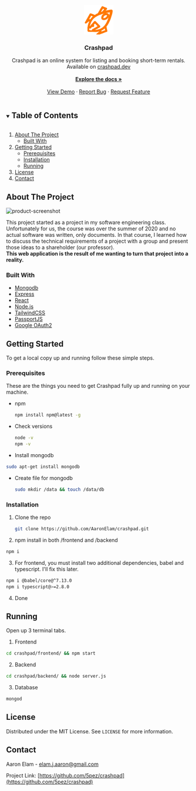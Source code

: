 <!--
*** Thanks for checking out the Best-README-Template. If you have a suggestion
*** that would make this better, please fork the repo and create a pull request
*** or simply open an issue with the tag "enhancement".
*** Thanks again! Now go create something AMAZING! :D
***
***
***
*** To avoid retyping too much info. Do a search and replace for the following:
*** AaronElam, crashpad, twitter, elam.j.aaron@gmail.com, Crashpad, Crashpad is an online system for listing and booking short-term rentals.
-->

<!-- PROJECT SHIELDS -->
<!--
*** I'm using markdown "reference style" links for readability.
*** Reference links are enclosed in brackets [ ] instead of parentheses ( ).
*** See the bottom of this document for the declaration of the reference variables
*** for contributors-url, forks-url, etc. This is an optional, concise syntax you may use.
*** https://www.markdownguide.org/basic-syntax/#reference-style-links
-->

<!-- PROJECT LOGO -->
<br />
<p align="center">
  <a href="https://crashpad.dev/">
    <img src="/frontend/src/images/logo.png" alt="Logo" width="80" height="80">
  </a>

  <h3 align="center">Crashpad</h3>

  <p align="center">
    Crashpad is an online system for listing and booking short-term rentals.
    <br />
  Available on <a href="https://crashpad.dev" target=_blank>crashpad.dev</a>
    <br />
    <br />
    <a href="https://github.com/5pez/crashpad/tree/master/docs"><strong>Explore the docs »</strong></a>
    <br />
    <br />
    <a href="https://crashpad.dev">View Demo</a>
    ·
    <a href="https://github.com/5pez/crashpad/issues">Report Bug</a>
    ·
    <a href="https://github.com/5pez/crashpad/issues">Request Feature</a>
  </p>
</p>

<!-- TABLE OF CONTENTS -->
<details open="open">
  <summary><h2 style="display: inline-block">Table of Contents</h2></summary>
  <ol>
    <li>
      <a href="#about-the-project">About The Project</a>
      <ul>
        <li><a href="#built-with">Built With</a></li>
      </ul>
    </li>
    <li>
      <a href="#getting-started">Getting Started</a>
      <ul>
        <li><a href="#prerequisites">Prerequisites</a></li>
        <li><a href="#installation">Installation</a></li>
        <li><a href="#running">Running</a></li>
      </ul>
    </li>
    <li><a href="#license">License</a></li>
    <li><a href="#contact">Contact</a></li>
  </ol>
</details>

<!-- ABOUT THE PROJECT -->

## About The Project

![product-screenshot](https://crashpad.dev/meta.png)

This project started as a project in my software engineering class. Unfortunately for us, the course was over the summer of 2020 and no actual software was written, only documents. In that course, I learned how to discuss the technical requirements of a project with a group and present those ideas to a shareholder (our professor). <br /> <b>This web application is the result of me wanting to turn that project into a reality.</b>

### Built With

- [Mongodb](https://www.mongodb.com/)
- [Express](https://expressjs.com/)
- [React](https://reactjs.org/)
- [Node.js](https://nodejs.org/en/)
- [TailwindCSS](https://tailwindcss.com/)
- [PassportJS](https://passportjs.org)
- [Google OAuth2](https://developers.google.com/identity/protocols/oauth2)

<!-- GETTING STARTED -->

## Getting Started

To get a local copy up and running follow these simple steps.

### Prerequisites

These are the things you need to get Crashpad fully up and running on your machine.

- npm
  ```sh
  npm install npm@latest -g
  ```
- Check versions
  ```sh
  node -v
  npm -v
  ```
 - Install mongodb
  ```sh
  sudo apt-get install mongodb
  ```
- Create file for mongodb
  ```sh
  sudo mkdir /data && touch /data/db
  ```

### Installation
1. Clone the repo
   ```sh
   git clone https://github.com/AaronElam/crashpad.git
   ```
   
2. npm install in both /frontend and /backend
  ```sh
  npm i
  ```
  
3. For frontend, you must install two additional dependencies, babel and typescript. I'll fix this later.
  ```sh
  npm i @babel/core@^7.13.0
  npm i typescript@>=2.8.0
  ```
  
4. Done

## Running

Open up 3 terminal tabs.

1. Frontend
  ```sh
  cd crashpad/frontend/ && npm start
  ```
2. Backend
  ```sh
  cd crashpad/backend/ && node server.js
  ```
3. Database
  ```sh
  mongod
  ```

<!-- LICENSE -->

## License

Distributed under the MIT License. See `LICENSE` for more information.

<!-- CONTACT -->

## Contact

Aaron Elam - elam.j.aaron@gmail.com

Project Link: [https://github.com/5pez/crashpad](https://github.com/5pez/crashpad)

<!-- ACKNOWLEDGEMENTS -->
